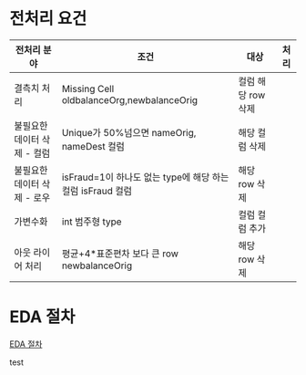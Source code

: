 # 전처리 요건
| 전처리 분야                       | 조건 |  대상                                                  | 처리                |
|----------------------------------|------|-------------------------------------------------------|---------------------|
| 결측치 처리                       | Missing Cell    oldbalanceOrg,newbalanceOrig                 | 컬럼 해당 row 삭제   |
| 불필요한 데이터 삭제  - 컬럼      | Unique가 50%넘으면  nameOrig, nameDest 컬럼                    | 해당 컬럼 삭제       |
| 불필요한 데이터 삭제  - 로우      | isFraud=1이 하나도 없는 type에 해당 하는 컬럼    isFraud 컬럼   | 해당 row 삭제        |
| 가변수화                          | int 범주형 type                                              | 컬럼 컬럼 추가       |
| 아웃 라이어 처리                  | 평균+4*표준편차 보다 큰 row  newbalanceOrig                    | 해당 row 삭제       |

# EDA 절차
[EDA 절차](~~.md)

test
